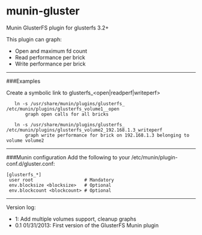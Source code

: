 munin-gluster
===============

Munin GlusterFS plugin for glusterfs 3.2+

This plugin can graph:
 - Open and maximum fd count
 - Read performance per brick
 - Write performance per brick

---------------------
###Examples

Create a symbolic link to glusterfs_<volume>_<brick-server>_<open|readperf|writeperf>

       ln -s /usr/share/munin/plugins/glusterfs_ /etc/munin/plugins/glusterfs_volume1__open
           graph open calls for all bricks

       ln -s /usr/share/munin/plugins/glusterfs_ /etc/munin/plugins/glusterfs_volume2_192.168.1.3_writeperf
           graph write performance for brick on 192.168.1.3 belonging to volume volume2

---------------------
###Munin configuration
Add the following to your /etc/munin/plugin-conf.d/gluster.conf:

    [glusterfs_*]
     user root                   # Mandatory
     env.blocksize <blocksize>   # Optional
     env.blockcount <blockcount> # Optional

---------------------

Version log:
 - 1: Add multiple volumes support, cleanup graphs
 - 0.1  01/31/2013: First version of the GlusterFS Munin plugin

